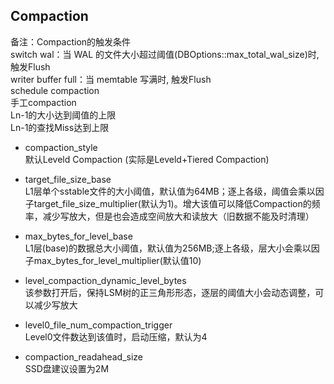 ## Compaction  
备注：Compaction的触发条件  
  switch wal：当 WAL 的文件大小超过阈值(DBOptions::max_total_wal_size)时, 触发Flush  
  writer buffer full：当 memtable 写满时, 触发Flush  
  schedule compaction  
    手工compaction  
    Ln-1的大小达到阈值的上限  
    Ln-1的查找Miss达到上限  

- compaction_style  
默认Leveld Compaction (实际是Leveld+Tiered Compaction)

- target_file_size_base  
L1层单个sstable文件的大小阈值，默认值为64MB；逐上各级，阈值会乘以因子target_file_size_multiplier(默认为1)。增大该值可以降低Compaction的频率，减少写放大，但是也会造成空间放大和读放大（旧数据不能及时清理）

- max_bytes_for_level_base  
L1层(base)的数据总大小阈值，默认值为256MB;逐上各级，层大小会乘以因子max_bytes_for_level_multiplier(默认值10)

- level_compaction_dynamic_level_bytes  
该参数打开后，保持LSM树的正三角形形态，逐层的阈值大小会动态调整，可以减少写放大

- level0_file_num_compaction_trigger  
Level0文件数达到该值时，启动压缩，默认为4

- compaction_readahead_size  
SSD盘建议设置为2M

